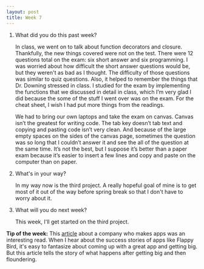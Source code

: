 ```yaml
---
layout: post
title: Week 7
---
```


1. What did you do this past week?
	
	In class, we went on to talk about function decorators and closure. Thankfully, the new things covered were not on the test. There were 12 questions total on the exam: six short answer and six programming. I was worried about how difficult the short answer questions would be, but they weren't as bad as I thought. The difficulty of those questions was similar to quiz questions. Also, it helped to remember the things that Dr. Downing stressed in class.  I studied for the exam by implementing the functions that we discussed in detail in class, which I’m very glad I did because the some of the stuff I went over was on the exam. For the cheat sheet, I wish I had put more things from the readings. 

	We had to bring our own laptops and take the exam on canvas. Canvas isn’t the greatest for writing code. The tab key doesn’t tab text and copying and pasting code isn’t very clean.  And because of the large empty spaces on the sides of the canvas page, sometimes the question was so long that I couldn’t answer it and see the all of the question at the same time.  It’s not the best, but I suppose it’s better than a paper exam because it’s easier to insert a few lines and copy and paste on the computer than on paper.

2. What's in your way?
	
	In my way now is the third project. A really hopeful goal of mine is to get most of it out of the way before spring break so that I don't have to worry about it. 

3. What will you do next week?
	
	This week, I'll get started on the third project. 
	
**Tip of the week:**  This [article](http://www.theverge.com/2016/3/2/11140928/app-store-economy-apple-android-pixite-bankruptcy) about a company who makes apps was an interesting read. When I hear about the success stories of apps like Flappy Bird, it's easy to fantasize about coming up with a great app and getting big. But this article tells the story of what happens after getting big and then floundering. 